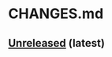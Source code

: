 # CHANGES.md

[Unreleased](https://github.com/RolnickLab/ClimateSetExtension) (latest)
-------------------------------------------------------------------------------------
	
[//]: # (New changes here in list form)